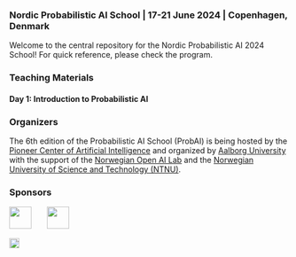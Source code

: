 ### Nordic Probabilistic AI School | 17-21 June 2024 | Copenhagen, Denmark
Welcome to the central repository for the Nordic Probabilistic AI 2024 School! For quick reference, please check the program.


### Teaching Materials

#### Day 1: Introduction to Probabilistic AI

### Organizers

The 6th edition of the Probabilistic AI School (ProbAI) is being hosted by the [Pioneer Center of Artificial Intelligence](https://www.aicentre.dk/) and organized by [Aalborg University](https://www.en.aau.dk/) with the support of the [Norwegian Open AI Lab](https://www.ntnu.edu/ailab) and the [Norwegian University of Science and Technology (NTNU)](https://www.ntnu.edu/).

### Sponsors

<img src="https://d3aconference.dk/wp-content/uploads/2023/04/PCAI_Horizontal_AI_Rgb.svg" height="40">&nbsp;&nbsp;&nbsp;&nbsp;&nbsp;&nbsp;&nbsp;<img src="https://d3aconference.dk/wp-content/uploads/2023/04/DDSA_PrimaryLogo_Black_Print.png" height="40">

<img src="https://www.aicentre.dk/_next/static/media/logo_partner_cf.a8b3924a.svg" height="18">

